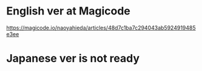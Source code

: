 # English ver at Magicode 
https://magicode.io/naoyahieda/articles/48d7c1ba7c294043ab5924919485e3ee

# Japanese ver is not ready
